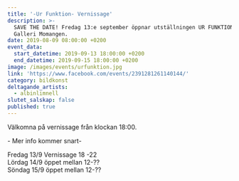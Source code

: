 ```yaml
---
title: '-Ur Funktion- Vernissage'
description: >-
  SAVE THE DATE! Fredag 13:e september öppnar utställningen UR FUNKTION på
  Galleri Momangen.
date: 2019-08-09 08:00:00 +0200
event_data:
  start_datetime: 2019-09-13 18:00:00 +0200
  end_datetime: 2019-09-15 18:00:00 +0200
image: /images/events/urfunktion.jpg
link: 'https://www.facebook.com/events/2391281261140144/'
category: bildkonst
deltagande_artists:
  - albinlimnell
slutet_salskap: false
published: true
---
```


V&auml;lkomna p&aring; vernissage fr&aring;n klockan 18:00.

\- Mer info kommer snart-

Fredag 13/9 Vernissage 18 -22<br>Lördag 14/9 öppet mellan 12-??<br>Söndag 15/9 öppet mellan 12-??

&nbsp;